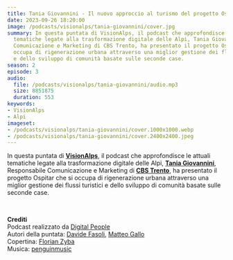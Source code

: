 ```yaml
---
title: Tania Giovannini - Il nuovo approccio al turismo del progetto Ospitar @Trento
date: 2023-09-26 18:20:00
image: /podcasts/visionalps/tania-giovannini/cover.jpg
summary: In questa puntata di VisionAlps, il podcast che approfondisce le attuali
  tematiche legate alla trasformazione digitale delle Alpi, Tania Giovannini, Responsabile
  Comunicazione e Marketing di CBS Trento, ha presentato il progetto Ospitar che si
  occupa di rigenerazione urbana attraverso una miglior gestione dei flussi turistici
  e dello sviluppo di comunità basate sulle seconde case.
season: 2
episode: 3
audio:
  file: /podcasts/visionalps/tania-giovannini/audio.mp3
  size: 8851875
  duration: 553
keywords:
- VisionAlps
- Alpi
imageset:
- /podcasts/visionalps/tania-giovannini/cover.1000x1000.webp
- /podcasts/visionalps/tania-giovannini/cover.2400x2400.jpeg
---
```


In questa puntata di **[VisionAlps](https://www.visionalps.com/)**, il podcast che approfondisce le attuali tematiche legate alla trasformazione digitale delle Alpi, **[Tania Giovannini](https://it.linkedin.com/in/taniagiovannini)**, Responsabile Comunicazione e Marketing di **[CBS Trento](https://www.cbs.tn.it/)**, ha presentato il progetto Ospitar che si occupa di rigenerazione urbana attraverso una miglior gestione dei flussi turistici e dello sviluppo di comunità basate sulle seconde case.

<br>

**Crediti**<br>
Podcast realizzato da [Digital People](https://w3id.org/digitalpeople)<br>
Autori della puntata: [Davide Fasoli](https://www.linkedin.com/in/davide-fasoli-2b3246179/), [Matteo Gallo](https://www.linkedin.com/in/matteo-gallo-4a5ab31a8/)<br>
Copertina: [Florian Zyba](https://www.linkedin.com/in/florian-zyba/)<br>
Musica: [penguinmusic](https://pixabay.com/users/penguinmusic-24940186/)